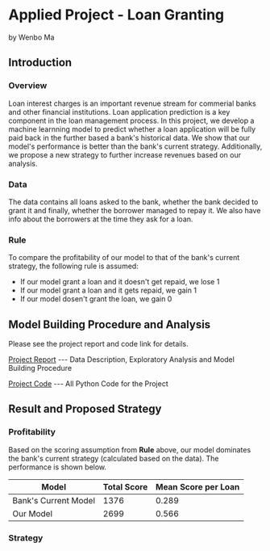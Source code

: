 # Applied Project - Loan Granting
by Wenbo Ma

## Introduction

### Overview

Loan interest charges is an important revenue stream for commerial banks and other financial institutions. Loan application prediction is a key component in the loan management process. In this project, we develop a machine learnning model to predict whether a loan application will be fully paid back in the further based a bank's historical data. We show that our model's performance is better than the bank's current strategy. Additionally, we propose a new strategy to further increase revenues based on our analysis. 

### Data

The data contains all loans asked to the bank, whether the bank decided to grant it and finally, whether the borrower managed to repay it. We also have info about the borrowers at the time they ask for a loan.

### Rule

To compare the profitability of our model to that of the bank's current strategy, the following rule is assumed:

  * If our model grant a loan and it doesn't get repaid, we lose 1
  * If our model grant a loan and it gets repaid, we gain 1
  * If our model dosen't grant the loan, we gain 0

## Model Building Procedure and Analysis

Please see the project report and code link for details.

[Project Report](https://github.com/wenbo5565/AppliedProject_GrantingLoan/blob/master/Project_Report__Loan_Granting.pdf) --- Data Description, Exploratory Analysis and Model Building Procedure

[Project Code](https://github.com/wenbo5565/AppliedProject_GrantingLoan/blob/master/GrantingLoan%20core.py) --- All Python Code for the Project

## Result and Proposed Strategy

### Profitability

Based on the scoring assumption from **Rule** above, our model dominates the bank's current strategy (calculated based on the data). The performance is shown below.

| Model | Total Score | Mean Score per Loan
| --- | --- | ---- |
| Bank's Current Model | 1376 | 0.289 |
| Our Model | 2699 | 0.566 |

### Strategy



